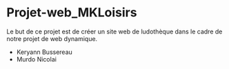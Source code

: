 # Projet-web_MKLoisirs
Le but de ce projet est de créer un site web de ludothèque dans le cadre de notre projet de web dynamique.

* Keryann Bussereau
* Murdo Nicolai